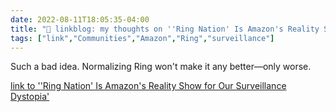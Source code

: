 ```yaml
---
date: 2022-08-11T18:05:35-04:00
title: "🔗 linkblog: my thoughts on ''Ring Nation' Is Amazon's Reality Show for Our Surveillance Dystopia'"
tags: ["link","Communities","Amazon","Ring","surveillance"]
---
```

Such a bad idea. Normalizing Ring won't make it any better—only worse.
 

[link to ''Ring Nation' Is Amazon's Reality Show for Our Surveillance Dystopia'](https://www.vice.com/en/article/7k8x49/ring-nation-is-amazons-reality-show-for-our-surveillance-dystopia)

